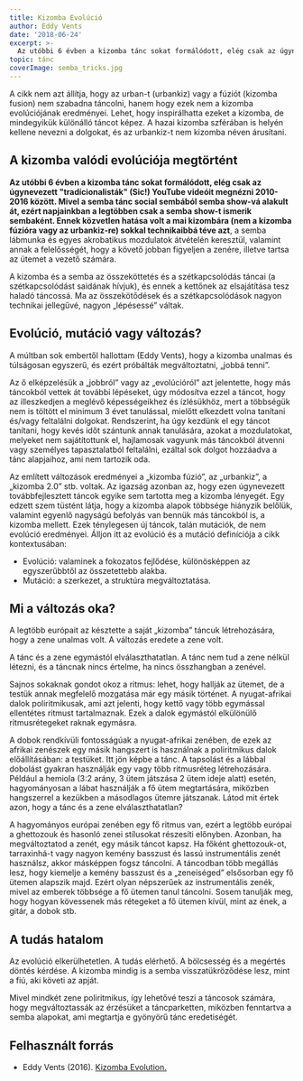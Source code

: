 ```yaml
---
title: Kizomba Evolúció
author: Eddy Vents
date: '2018-06-24'
excerpt: >-
  Az utóbbi 6 évben a kizomba tánc sokat formálódott, elég csak az úgynevezett „tradícionalisták” (Sic!) YouTube videóit megnézni 2010-2016 között. Mivel a semba tánc social sembából semba show-vá alakult át, ezért napjainkban a legtöbben csak a semba show-t ismerik sembaként. Ennek közvetlen hatása volt a mai kizombára (nem a kizomba fúzióra vagy az urbankiz-re) sokkal technikaibbá téve azt
topic: tánc
coverImage: semba_tricks.jpg
---
```


A cikk nem azt állítja, hogy az urban-t (urbankiz) vagy a fúziót (kizomba fusion) nem szabadna táncolni, hanem hogy ezek nem a kizomba evolúciójának eredményei. Lehet, hogy inspirálhatta ezeket a kizomba, de mindegyikük különálló táncot képez. A hazai kizomba szférában is helyén kellene nevezni a dolgokat, és az urbankiz-t nem kizomba néven árusítani.


## A kizomba valódi evolúciója megtörtént

**Az utóbbi 6 évben a kizomba tánc sokat formálódott, elég csak az úgynevezett "tradícionalisták" (Sic!) YouTube videóit megnézni 2010-2016 között. Mivel a semba tánc social sembából semba show-vá alakult át, ezért napjainkban a legtöbben csak a semba show-t ismerik sembaként. Ennek közvetlen hatása volt a mai kizombára (nem a kizomba fúzióra vagy az urbankiz-re) sokkal technikaibbá téve azt**, a semba lábmunka és egyes akrobatikus mozdulatok átvételén keresztül, valamint annak a felelősségét, hogy a követő jobban figyeljen a zenére, illetve tartsa az ütemet a vezető számára.

A kizomba és a semba az összeköttetés és a szétkapcsolódás táncai (a szétkapcsolódást saidának hívjuk), és ennek a kettőnek az elsajátítása tesz haladó táncossá. Ma az összekötődések és a szétkapcsolódások nagyon technikai jellegűvé, nagyon „lépésessé” váltak.

## Evolúció, mutáció vagy változás?

A múltban sok embertől hallottam (Eddy Vents), hogy a kizomba unalmas és túlságosan egyszerű, és ezért próbálták megváltoztatni, „jobbá tenni”.

Az ő elképzelésük a „jobbról” vagy az „evolúcióról” azt jelentette, hogy más táncokból vettek át további lépéseket, úgy módosítva ezzel a táncot, hogy az illeszkedjen a meglévő képességeikhez és ízlésükhöz, mert a többségük nem is töltött el minimum 3 évet tanulással, mielőtt elkezdett volna tanítani és/vagy feltalálni dolgokat. Rendszerint, ha úgy kezdünk el egy táncot tanítani, hogy kevés időt szántunk annak tanulására, azokat a mozdulatokat, melyeket nem sajátítottunk el, hajlamosak vagyunk más táncokból átvenni vagy személyes tapasztalatból feltalálni, ezáltal sok dolgot hozzáadva a tánc alapjaihoz, ami nem tartozik oda.

Az említett változások eredményei a „kizomba fúzió”, az „urbankiz”, a „kizomba 2.0” stb. voltak. Az igazság azonban az, hogy ezen úgynevezett továbbfejlesztett táncok egyike sem tartotta meg a kizomba lényegét. Egy edzett szem tüstént látja, hogy a kizomba alapok többsége hiányzik belőlük, valamint egyenlő nagyságú befolyás van bennük más táncokból is, a kizomba mellett. Ezek ténylegesen új táncok, talán mutációk, de nem evolúció eredményei. Álljon itt az evolúció és a mutáció definíciója a cikk kontextusában:

* Evolúció: valaminek a fokozatos fejlődése, különösképpen az egyszerűbbtől az összetettebb alakba.
* Mutáció: a szerkezet, a struktúra megváltoztatása.


## Mi a változás oka?

A legtöbb európait az késztette a saját „kizomba” táncuk létrehozására, hogy a zene unalmas volt. A változás eredete a zene volt.

A tánc és a zene egymástól elválaszthatatlan. A tánc nem tud a zene nélkül létezni, és a táncnak nincs értelme, ha nincs összhangban a zenével.

Sajnos sokaknak gondot okoz a ritmus: lehet, hogy hallják az ütemet, de a testük annak megfelelő mozgatása már egy másik történet. A nyugat-afrikai dalok poliritmikusak, ami azt jelenti, hogy kettő vagy több egymással ellentétes ritmust tartalmaznak. Ezek a dalok egymástól elkülönülő ritmusrétegeket raknak egymásra.

A dobok rendkívüli fontosságúak a nyugat-afrikai zenében, de ezek az afrikai zenészek egy másik hangszert is használnak a poliritmikus dalok előállításában: a testüket. Itt jön képbe a tánc. A tapsolást és a lábbal dobolást gyakran használják egy vagy több ritmusréteg létrehozására. Például a hemiola (3:2 arány, 3 ütem játszása 2 ütem ideje alatt) esetén, hagyományosan a lábat használják a fő ütem megtartására, miközben hangszerrel a kezükben a másodlagos ütemre játszanak. Látod mit értek azon, hogy a tánc és a zene elválaszthatatlan?

A hagyományos európai zenében egy fő ritmus van, ezért a legtöbb európai a ghettozouk és hasonló zenei stílusokat részesíti előnyben. Azonban, ha megváltoztatod a zenét, egy másik táncot kapsz. Ha főként ghettozouk-ot, tarraxinhá-t vagy nagyon kemény basszust és lassú instrumentális zenét használsz, akkor másképpen fogsz táncolni. A táncodban több megállás lesz, hogy kiemelje a kemény basszust és a „zeneiséged” elsősorban egy fő ütemen alapszik majd. Ezért olyan népszerűek az instrumentális zenék, mivel az emberek többsége a fő ütemen tanul táncolni. Sosem tanulják meg, hogy hogyan kövessenek más rétegeket a fő ütemen kívül, mint az ének, a gitár, a dobok stb.

## A tudás hatalom

Az evolúció elkerülhetetlen. A tudás elérhető. A bölcsesség és a megértés döntés kérdése. A kizomba mindig is a semba visszatükröződése lesz, mint a fiú, aki követi az apját.

Mivel mindkét zene poliritmikus, így lehetővé teszi a táncosok számára, hogy megváltoztassák az érzésüket a táncparketten, miközben fenntartva a semba alapokat, ami megtartja e gyönyörű tánc eredetiségét.


## Felhasznált forrás

* Eddy Vents (2016). [Kizomba Evolution.](https://eddyvents.com/2016/11/15/the-real-evolution-of-kizomba-happened/)
